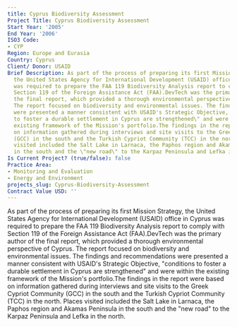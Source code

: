 ```yaml
---
title: Cyprus Biodiversity Assessment
Project Title: Cyprus Biodiversity Assessment
Start Year: '2005'
End Year: '2006'
ISO3 Code:
- CYP
Region: Europe and Eurasia
Country: Cyprus
Client/ Donor: USAID
Brief Description: As part of the process of preparing its first Mission Strategy,
  the United States Agency for International Development (USAID) office in Cyprus
  was required to prepare the FAA 119 Biodiversity Analysis report to comply with
  Section 119 of the Foreign Assistance Act (FAA).DevTech was the primary author of
  the final report, which provided a thorough environmental perspective of Cyprus.
  The report focused on biodiversity and environmental issues. The findings and recommendations
  were presented a manner consistent with USAID's Strategic Objective, \"conditions
  to foster a durable settlement in Cyprus are strengthened\" and were within the
  existing framework of the Mission's portfolio.The findings in the report were based
  on information gathered during interviews and site visits to the Greek Cypriot Community
  (GCC) in the south and the Turkish Cypriot Community (TCC) in the north. Places
  visited included the Salt Lake in Larnaca, the Paphos region and Akamas Peninsula
  in the south and the \"new road\" to the Karpaz Peninsula and Lefka in the north.
Is Current Project? (true/false): false
Practice Area:
- Monitoring and Evaluation
- Energy and Environment
projects_slug: Cyprus-Biodiversity-Assessment
Contract Value USD: ''
---
```


As part of the process of preparing its first Mission Strategy, the United States Agency for International Development (USAID) office in Cyprus was required to prepare the FAA 119 Biodiversity Analysis report to comply with Section 119 of the Foreign Assistance Act (FAA).DevTech was the primary author of the final report, which provided a thorough environmental perspective of Cyprus. The report focused on biodiversity and environmental issues. The findings and recommendations were presented a manner consistent with USAID's Strategic Objective, \"conditions to foster a durable settlement in Cyprus are strengthened\" and were within the existing framework of the Mission's portfolio.The findings in the report were based on information gathered during interviews and site visits to the Greek Cypriot Community (GCC) in the south and the Turkish Cypriot Community (TCC) in the north. Places visited included the Salt Lake in Larnaca, the Paphos region and Akamas Peninsula in the south and the \"new road\" to the Karpaz Peninsula and Lefka in the north.